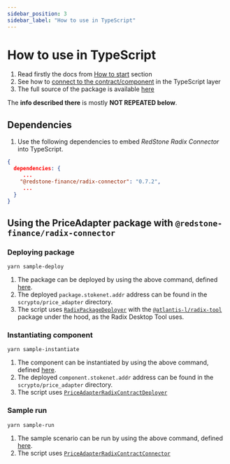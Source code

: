 ```yaml
---
sidebar_position: 3
sidebar_label: "How to use in TypeScript"
---
```


# How to use in TypeScript

1. Read firstly the docs from [How to start](../) section
2. See how to [connect to the contract/component](https://github.com/redstone-finance/redstone-oracles-monorepo/tree/main/packages/radix-connector#-connecting-to-the-contract) in the TypeScript layer
3. The full source of the package is available [here](https://github.com/redstone-finance/redstone-oracles-monorepo/tree/main/packages/radix-connector/src)

The **info described there** is mostly **NOT REPEATED below**.

## Dependencies

1. Use the following dependencies to embed _RedStone Radix Connector_ into TypeScript.

```json
{
  dependencies: {
     ...
    "@redstone-finance/radix-connector": "0.7.2",
     ...
  }
}
```

## Using the PriceAdapter package with `@redstone-finance/radix-connector`

### Deploying package

```shell
yarn sample-deploy
```

1. The package can be deployed by using the above command, defined [here](https://github.com/redstone-finance/redstone-oracles-monorepo/blob/main/packages/radix-connector/test/scripts/sample_deploy.ts).
2. The deployed `package.stokenet.addr` address can be found in the `scrypto/price_adapter` directory.
3. The script uses [`RadixPackageDeployer`](https://github.com/redstone-finance/redstone-oracles-monorepo/blob/main/packages/radix-connector/scripts/RadixPackageDeployer.ts)
   with the [`@atlantis-l/radix-tool`](https://github.com/atlantis-l/Radix-Desktop-Tool) package under the hood,
   as the Radix Desktop Tool uses.

### Instantiating component

```shell
yarn sample-instantiate
```

1. The component can be instantiated by using the above command, defined [here](https://github.com/redstone-finance/redstone-oracles-monorepo/blob/main/packages/radix-connector/test/scripts/sample_instantiate.ts).
2. The deployed `component.stokenet.addr` address can be found in the `scrypto/price_adapter` directory.
3. The script uses [`PriceAdapterRadixContractDeployer`](https://github.com/redstone-finance/redstone-oracles-monorepo/blob/main/packages/radix-connector/src/contracts/price_adapter/PriceAdapterRadixContractDeployer.ts)

### Sample run

```shell
yarn sample-run
```

1. The sample scenario can be run by using the above command, defined [here](https://github.com/redstone-finance/redstone-oracles-monorepo/blob/main/packages/radix-connector/test/scripts/sample_run.ts).
2. The script uses [`PriceAdapterRadixContractConnector`](https://github.com/redstone-finance/redstone-oracles-monorepo/blob/main/packages/radix-connector//src/contracts/price_adapter/PriceAdapterRadixContractConnector.ts)

